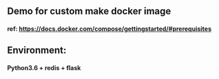 ## Demo for custom make docker image

#### ref: https://docs.docker.com/compose/gettingstarted/#prerequisites

## Environment:

#### Python3.6 + redis + flask
